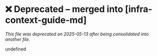 # ❌ Deprecated – merged into [infra-context-guide-md]

_This file was deprecated on 2025-05-13 after being consolidated into another file._

undefined